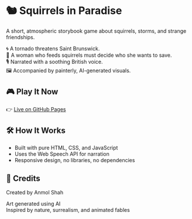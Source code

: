 
# 🐿️ Squirrels in Paradise

A short, atmospheric storybook game about squirrels, storms, and strange friendships.

🌀 A tornado threatens Saint Brunswick.  
🌰 A woman who feeds squirrels must decide who she wants to save.  
🎙️ Narrated with a soothing British voice.  
🖼️ Accompanied by painterly, AI-generated visuals.

## 🎮 Play It Now
👉 [Live on GitHub Pages](https://shadohead55.github.io/squirrels-in-paradise)

## 🛠 How It Works
- Built with pure HTML, CSS, and JavaScript
- Uses the Web Speech API for narration
- Responsive design, no libraries, no dependencies

## 🙏 Credits
Created by Anmol Shah

Art generated using AI  
Inspired by nature, surrealism, and animated fables
